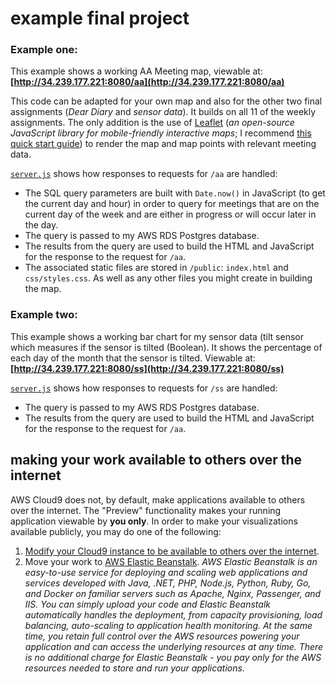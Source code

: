 # example final project
	
### Example one: 

This example shows a working AA Meeting map, viewable at:    
**[http://34.239.177.221:8080/aa](http://34.239.177.221:8080/aa)**	

This code can be adapted for your own map and also for the other two final assignments (*Dear Diary* and *sensor data*). It builds on all 11 of the weekly assignments. The only addition is the use of [Leaflet](https://leafletjs.com/) (*an open-source JavaScript library for mobile-friendly interactive maps*; I recommend [this quick start guide](https://leafletjs.com/examples/quick-start/)) to render the map and map points with relevant meeting data.  

[`server.js`](https://github.com/visualizedata/data-structures/blob/master/assignments/final_assignment_example/server.js) shows how responses to requests for `/aa` are handled:  

* The SQL query parameters are built with `Date.now()` in JavaScript (to get the current day and hour) in order to query for meetings that are on the current day of the week and are either in progress or will occur later in the day.  
* The query is passed to my AWS RDS Postgres database.  
* The results from the query are used to build the HTML and JavaScript for the response to the request for `/aa`.  
* The associated static files are stored in `/public`: `index.html` and `css/styles.css`.  As well as any other files you might create in building the map.  

### Example two: 

This example shows a working bar chart for my sensor data (tilt sensor which measures if the sensor is tilted (Boolean). It shows the percentage of each day of the month that the sensor is tilted. Viewable at:  
**[http://34.239.177.221:8080/ss](http://34.239.177.221:8080/ss)**

[`server.js`](https://github.com/visualizedata/data-structures/blob/master/assignments/final_assignment_example/server.js) shows how responses to requests for `/ss` are handled:  

* The query is passed to my AWS RDS Postgres database.  
* The results from the query are used to build the HTML and JavaScript for the response to the request for `/aa`.  

## making your work available to others over the internet 
  
AWS Cloud9 does not, by default, make applications available to others over the internet. The "Preview" functionality makes your running application viewable by **you only**. In order to make your visualizations available publicly, you may do one of the following:    
  
1. [Modify your Cloud9 instance to be available to others over the internet](https://docs.aws.amazon.com/cloud9/latest/user-guide/app-preview.html?icmpid=docs_ac9_ide#app-preview-share).  
2. Move your work to [AWS Elastic Beanstalk](https://aws.amazon.com/elasticbeanstalk/). *AWS Elastic Beanstalk is an easy-to-use service for deploying and scaling web applications and services developed with Java, .NET, PHP, Node.js, Python, Ruby, Go, and Docker on familiar servers such as Apache, Nginx, Passenger, and IIS. You can simply upload your code and Elastic Beanstalk automatically handles the deployment, from capacity provisioning, load balancing, auto-scaling to application health monitoring. At the same time, you retain full control over the AWS resources powering your application and can access the underlying resources at any time. There is no additional charge for Elastic Beanstalk - you pay only for the AWS resources needed to store and run your applications.*

